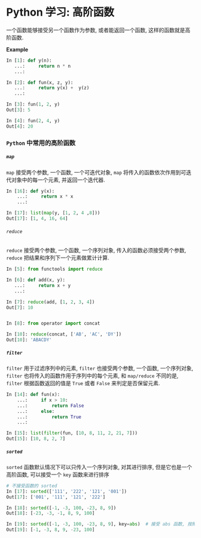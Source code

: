 # Python 学习: 高阶函数

一个函数能够接受另一个函数作为参数, 或者能返回一个函数, 这样的函数就是高阶函数.

**Example**

```python
In [1]: def y(n):
   ...:     return n * n
   ...:

In [2]: def fun(x, z, y):
   ...:     return y(x) +  y(z)
   ...:

In [3]: fun(1, 2, y)
Out[3]: 5

In [4]: fun(2, 4, y)
Out[4]: 20
```

### `Python` 中常用的高阶函数

##### `map`

`map` 接受两个参数, 一个函数, 一个可迭代对象, `map` 将传入的函数依次作用到可迭代对象中的每一个元素, 并返回一个迭代器.

```python
In [16]: def y(x):
    ...:     return x * x
    ...:

In [17]: list(map(y, [1, 2, 4 ,8]))
Out[17]: [1, 4, 16, 64]
```

###### `reduce`

`reduce` 接受两个参数, 一个函数, 一个序列对象, 传入的函数必须接受两个参数, `reduce` 把结果和序列下一个元素做累计计算.

```python
In [5]: from functools import reduce

In [6]: def add(x, y):
   ...:     return x + y
   ...:

In [7]: reduce(add, [1, 2, 3, 4])
Out[7]: 10


In [8]: from operator import concat

In [10]: reduce(concat, ['AB', 'AC', 'DY'])
Out[10]: 'ABACDY'
```

##### `filter`

`filter` 用于过滤序列中的元素, `filter` 也接受两个参数, 一个函数, 一个序列对象, `filter` 也将传入的函数作用于序列中的每个元素, 和 `map/reduce` 不同的是, `filter` 根据函数返回的值是 `True` 或者 `False` 来判定是否保留元素.

```python
In [14]: def fun(x):
    ...:     if x > 10:
    ...:         return False
    ...:     else:
    ...:         return True
    ...:

In [15]: list(filter(fun, [10, 8, 11, 2, 21, 7]))
Out[15]: [10, 8, 2, 7]
```

##### `sorted`

`sorted` 函数默认情况下可以只传入一个序列对象, 对其进行排序, 但是它也是一个高阶函数, 可以接受一个 `key` 函数来进行排序

```python
# 不接受函数的 sorted
In [17]: sorted(['111', '222', '121', '001'])
Out[17]: ['001', '111', '121', '222']
```

```python
In [18]: sorted([-1, -3, 100, -23, 8, 9])
Out[18]: [-23, -3, -1, 8, 9, 100]

In [19]: sorted([-1, -3, 100, -23, 8, 9], key=abs)  # 接受 abs 函数, 按照绝对值排序
Out[19]: [-1, -3, 8, 9, -23, 100]
```
